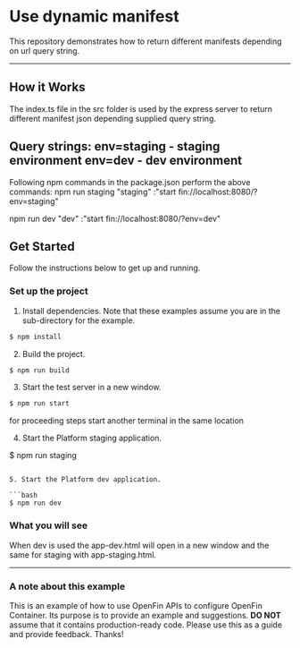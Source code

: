 # Use dynamic manifest

This repository demonstrates how to return different manifests depending on url query string.

---

## How it Works

The index.ts file in the src folder is used by the express server to return different manifest json depending supplied query string.

Query strings:
    env=staging - staging environment
    env=dev - dev environment
---
Following npm commands in the package.json perform the above commands:
npm run staging
    "staging" :"start fin://localhost:8080/?env=staging"

npm run dev
    "dev" :"start fin://localhost:8080/?env=dev"

## Get Started

Follow the instructions below to get up and running.

### Set up the project

1. Install dependencies. Note that these examples assume you are in the sub-directory for the example.

```bash
$ npm install
```

2. Build the project.

```bash
$ npm run build
```

3. Start the test server in a new window.

```bash
$ npm run start
```

for proceeding steps start another terminal in the same location

4. Start the Platform staging application.

$ npm run staging
```

5. Start the Platform dev application.

```bash
$ npm run dev
```
### What you will see

When dev is used the app-dev.html will open in a new window and the same for staging with app-staging.html.

---

### A note about this example

This is an example of how to use OpenFin APIs to configure OpenFin Container. Its purpose is to provide an example and suggestions. **DO NOT** assume that it contains production-ready code. Please use this as a guide and provide feedback. Thanks!
